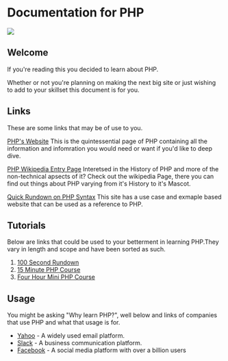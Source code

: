 # Documentation for PHP

![](https://i.imgur.com/C3VStVS.png)

## Welcome
If you're reading this you decided to learn about PHP. 

Whether or not you're planning on making the next big site or just wishing to add to your skillset this document is for you.


## Links

These are some links that may be of use to you. 

[PHP's Website](https://www.php.net/)
This is the quintessential page of PHP containing all the information and infomration you would need or want if you'd like to deep dive. 


[PHP Wikipedia Entry Page](https://en.wikipedia.org/wiki/PHP)
Interetsed in the History of PHP and more of the non-technical apsects of it? Check out the wikipedia Page, there you can find out things about PHP varying from it's History to it's Mascot.

 [Quick Rundown on PHP Syntax](https://learnxinyminutes.com/docs/php)
 This site has a use case and exmaple based website that can be used as a reference to PHP.

## Tutorials
Below are links that could be used to your betterment in learning PHP.They vary in length and scope and have been sorted as such.
 1. [100 Second Rundown](https://www.youtube.com/watch?v=a7_WFUlFS94)
 2. [15 Minute PHP Course](https://www.youtube.com/watch?v=ZdP0KM49IVk)
 3. [Four Hour Mini PHP Course](https://www.youtube.com/watch?v=a7_WFUlFS94)

## Usage
You might be asking "Why learn PHP?", well below and links of companies that use PHP and what that usage is for.

* [Yahoo](Yahoo.com) - A widely used email platform.
* [Slack](https://slack.engineering/taking-php-seriously/) - A business communication platform. 
* [Facebook](https://www.Facebook.com/home.php) - A social media platform with over a billion users